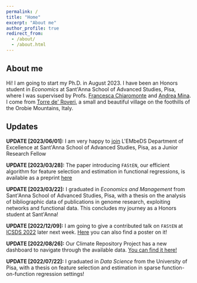 ```yaml
---
permalink: /
title: "Home"
excerpt: "About me"
author_profile: true
redirect_from: 
  - /about/
  - /about.html
---
```


## About me

Hi! I am going to start my Ph.D. in August 2023. I have been an Honors student in *Economics* at Sant'Anna School of Advanced Studies, Pisa, where I was supervised by Profs. [Francesca Chiaromonte](https://sites.psu.edu/chiaromonte/) and [Andrea Mina](https://www.santannapisa.it/en/andrea-mina). I come from [Torre de' Roveri](https://testalorenzo.github.io/images/tdr.jpg), a small and beautiful village on the foothills of the Orobie Mountains, Italy.

## Updates

**UPDATE [2023/06/01]:** I am very happy to [join](https://www.santannapisa.it/it/news/we-welcome-dr-lorenzo-testa-lembeds-affiliate) L'EMbeDS Department of Excellence at Sant'Anna School of Advanced Studies, Pisa, as a Junior Research Fellow

**UPDATE [2023/03/28]:** The paper introducing `FAStEN`, our efficient algorithm for feature selection and estimation in functional regressions, is available as a preprint [here](https://arxiv.org/abs/2303.14801)

**UPDATE [2023/03/22]:** I graduated in *Economics and Management* from Sant'Anna School of Advanced Studies, Pisa, with a thesis on the analysis of bibliographic data of publications in genome research, exploiting networks and functional data. This concludes my journey as a Honors student at Sant'Anna!

**UPDATE [2022/12/09]:** I am going to give a contributed talk on `FAStEN` at [ICSDS 2022](https://sites.google.com/view/icsds2022/home?authuser=0) later next week. [Here](https://testalorenzo.github.io/files/FAStEN_poster.pdf) you can also find a poster on it!

**UPDATE [2022/08/26]:** Our Climate Repository Project has a new dashboard to navigate through the available data. [You can find it here!](https://climaterepo.streamlitapp.com/)

**UPDATE [2022/07/22]:** I graduated in *Data Science* from the University of Pisa, with a thesis on feature selection and estimation in sparse function-on-function regression settings!